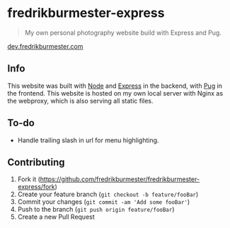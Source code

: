 # fredrikburmester-express
> My own personal photography website build with Express and Pug.

[dev.fredrikburmester.com](https://dev.fredrikburmester.com)

## Info

This website was built with [Node](https://nodejs.org/en/) and [Express](https://expressjs.com/) in the backend, with [Pug](https://github.com/pugjs/pug) in the frontend. This website is hosted on my own local server with Nginx as the webproxy, which is also serving all static files. 

## To-do

- Handle trailing slash in url for menu highlighting.

## Contributing

1. Fork it (<https://github.com/fredrikburmester/fredrikburmester-express/fork>)
2. Create your feature branch (`git checkout -b feature/fooBar`)
3. Commit your changes (`git commit -am 'Add some fooBar'`)
4. Push to the branch (`git push origin feature/fooBar`)
5. Create a new Pull Request
